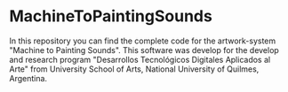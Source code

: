# MachineToPaintingSounds

In this repository you can find the complete code for the artwork-system "Machine to Painting Sounds". This software was develop for the develop and research program "Desarrollos Tecnológicos Digitales Aplicados al Arte" from University School of Arts, National University of Quilmes, Argentina.

